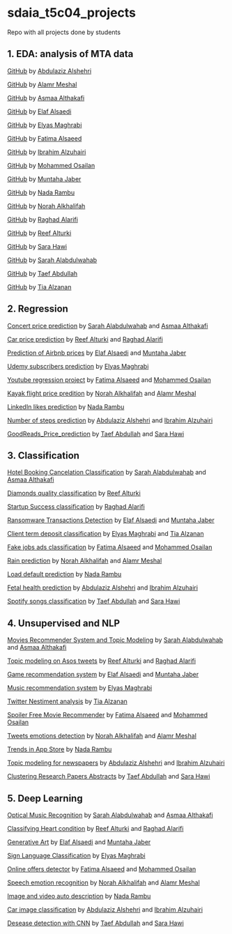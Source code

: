 # sdaia_t5c04_projects
Repo with all projects done by students


## 1. EDA: analysis of MTA data

[GitHub](https://github.com/AbdulazizAlshehri/ML-EDA) by [Abdulaziz Alshehri](https://www.linkedin.com/in/kaaz/)

[GitHub](https://github.com/MeshalAlamr/mta-turnstiles-eda) by [Alamr Meshal](https://www.linkedin.com/in/meshalalamr/)

[GitHub](https://github.com/AsmaaAlthakafi/Metropolitan-Transportation-Authority-Turnstile-Exploratory-Data-Analysis) by [Asmaa Althakafi](https://www.linkedin.com/in/asmaa-althakafi/)

[GitHub](https://github.com/elafsalem/Analysis_of_MTA_data_after_covid-19) by [Elaf Alsaedi](https://www.linkedin.com/in/elaf-salem/)

[GitHub](https://github.com/maghrabi-es/EDA-Project) by [Elyas Maghrabi](https://www.linkedin.com/in/elyas-maghrabi-567109136/)

[GitHub](https://github.com/Fatima-jawad/EDA_MTA) by [Fatima Alsaeed](https://www.linkedin.com/in/fatima-al-saeed/)

[GitHub](https://github.com/ibalzuhairi/T5_EDA_Project) by [Ibrahim Alzuhairi](https://www.linkedin.com/in/ibrahim-alzuhairi-27751584/)

[GitHub](https://github.com/MohammedAHO/EDA) by [Mohammed Osailan](https://www.linkedin.com/in/mohammed-osailan/)

[GitHub](https://github.com/muntahajaber/Projects_T5_SDAIA) by [Muntaha Jaber](https://www.linkedin.com/in/muntaha-jaber-3699931a8/)

[GitHub](https://github.com/NadAAaHH/SDAIA_T5_EDA_project) by [Nada Rambu](https://www.linkedin.com/in/nada-rambu/?miniProfileUrn=urn%3Ali%3Afs_miniProfile%3AACoAADWohKoBdkbmYXhS-9k-mQ2YH3fkO7FWJDE)

[GitHub](https://github.com/NorahAlkhalifah/Advertising_MTA) by [Norah Alkhalifah](https://www.linkedin.com/in/norahalkhalifah/)

[GitHub](https://github.com/Raghad09/EDA) by [Raghad Alarifi](https://www.linkedin.com/in/raghad-alarifi/)

[GitHub](https://github.com/ReefAlturki/EDA_Project) by [Reef Alturki](https://www.linkedin.com/in/reef-alturki/)

[GitHub](https://github.com/saraahawi/Course-Projects/tree/main) by [Sara Hawi](https://www.linkedin.com/in/saraahawi/)

[GitHub](https://github.com/Sarah-Alabdulwahab/MTA-Turnstile-Exploratory-Data-Analysis) by [Sarah Alabdulwahab](https://www.linkedin.com/in/sarah-alabdulwahab/)

[GitHub](https://github.com/Taifabdullah2021/MTA_EDA) by [Taef Abdullah](https://www.linkedin.com/in/taef-al-khales-945380213/)

[GitHub](https://github.com/tia1996/SADIA_Bootcamp_FirstProject) by [Tia Alzanan](https://www.linkedin.com/in/tia-alzanan-993325216/?miniProfileUrn=urn%3Ali%3Afs_miniProfile%3AACoAADaCTT8BJnyh_cGzJMl6_Nh1FhrujhVCLbo)

## 2. Regression 

[Concert price prediction](https://github.com/Sarah-Alabdulwahab/Concert-Tickets-Price-Prediction-Web-Scraping-and-Regression) by [Sarah Alabdulwahab](https://www.linkedin.com/in/sarah-alabdulwahab/) and [Asmaa Althakafi](https://www.linkedin.com/in/asmaa-althakafi/)

[Car price prediction](https://github.com/ReefAlturki/RegressionProject) by [Reef Alturki](https://www.linkedin.com/in/reef-alturki/) and [Raghad Alarifi](https://www.linkedin.com/in/raghad-alarifi/)

[Prediction of Airbnb prices](https://github.com/elafsalem/Airbnb-prices) by [Elaf Alsaedi](https://www.linkedin.com/in/elaf-salem/) and [Muntaha Jaber](https://www.linkedin.com/in/muntaha-jaber-3699931a8/)

[Udemy subscribers prediction](https://github.com/maghrabi-es/Regression-Project.git) by [Elyas Maghrabi](https://www.linkedin.com/in/elyas-maghrabi-567109136/)

[Youtube regression project](https://github.com/MohammedAHO/youtube-regression-project) by [Fatima Alsaeed](https://www.linkedin.com/in/fatima-al-saeed/) and [Mohammed Osailan](https://www.linkedin.com/in/mohammed-osailan/)


[Kayak flight price predition](https://github.com/MeshalAlamr/flight-price-prediction) by [Norah Alkhalifah](https://www.linkedin.com/in/norahalkhalifah/) and [Alamr Meshal](https://www.linkedin.com/in/meshalalamr/)

[LinkedIn likes prediction](https://github.com/NadAAaHH/SDAIA-T5-NBM_Project) by [Nada Rambu](https://www.linkedin.com/in/nada-rambu/?miniProfileUrn=urn%3Ali%3Afs_miniProfile%3AACoAADWohKoBdkbmYXhS-9k-mQ2YH3fkO7FWJDE)

[Number of steps prediction](https://github.com/ibalzuhairi/Health_Regression/tree/master) by [Abdulaziz Alshehri](https://www.linkedin.com/in/kaaz/) and [Ibrahim Alzuhairi](https://www.linkedin.com/in/ibrahim-alzuhairi-27751584/)

[GoodReads_Price_prediction](https://github.com/Taifabdullah2021/GoodReads_Price_prediction) by [Taef Abdullah](https://www.linkedin.com/in/taef-al-khales-945380213/) and [Sara Hawi](https://www.linkedin.com/in/saraahawi/)


## 3. Classification
[Hotel Booking Cancelation Classification](https://github.com/AsmaaAlthakafi/Hotel-Booking-Cancelation-Classification) by [Sarah Alabdulwahab](https://www.linkedin.com/in/sarah-alabdulwahab/) and [Asmaa Althakafi](https://www.linkedin.com/in/asmaa-althakafi/)

[Diamonds quality classification](https://github.com/ReefAlturki/ClassificationProject) by [Reef Alturki](https://www.linkedin.com/in/reef-alturki/) 

[Startup Success classification](https://github.com/Raghad09/ClassificationProject) by [Raghad Alarifi](https://www.linkedin.com/in/raghad-alarifi/)

[Ransomware Transactions Detection](https://github.com/SDAIA-T5-Projects/Ransomware-Transactions-Detection) by [Elaf Alsaedi](https://www.linkedin.com/in/elaf-salem/) and [Muntaha Jaber](https://www.linkedin.com/in/muntaha-jaber-3699931a8/)

[Client term deposit classification](https://github.com/maghrabi-es/Classification-Project) by [Elyas Maghrabi](https://www.linkedin.com/in/elyas-maghrabi-567109136/) and [Tia Alzanan](https://www.linkedin.com/in/tia-alzanan-993325216/?miniProfileUrn=urn%3Ali%3Afs_miniProfile%3AACoAADaCTT8BJnyh_cGzJMl6_Nh1FhrujhVCLbo)

[Fake jobs ads classification](https://github.com/MohammedAHO/fake-job-ads-classification) by [Fatima Alsaeed](https://www.linkedin.com/in/fatima-al-saeed/) and [Mohammed Osailan](https://www.linkedin.com/in/mohammed-osailan/)

[Rain prediction](https://github.com/MeshalAlamr/rain-prediction) by [Norah Alkhalifah](https://www.linkedin.com/in/norahalkhalifah/) and [Alamr Meshal](https://www.linkedin.com/in/meshalalamr/)

[Load default prediction](https://github.com/NadAAaHH/SDAIA_T5_classification_project) by [Nada Rambu](https://www.linkedin.com/in/nada-rambu/?miniProfileUrn=urn%3Ali%3Afs_miniProfile%3AACoAADWohKoBdkbmYXhS-9k-mQ2YH3fkO7FWJDE)

[Fetal health prediction](https://github.com/ibalzuhairi/Fetal_health_Classification) by [Abdulaziz Alshehri](https://www.linkedin.com/in/kaaz/) and [Ibrahim Alzuhairi](https://www.linkedin.com/in/ibrahim-alzuhairi-27751584/)

[Spotify songs classification](https://github.com/Taifabdullah2021/Spotify_Hit_songs_classification_project) by [Taef Abdullah](https://www.linkedin.com/in/taef-al-khales-945380213/) and [Sara Hawi](https://www.linkedin.com/in/saraahawi/)

## 4. Unsupervised and NLP

[Movies Recommender System and Topic Modeling](https://github.com/AsmaaAlthakafi/Movies-Recommender-System-and-Topic-Modeling) by [Sarah Alabdulwahab](https://www.linkedin.com/in/sarah-alabdulwahab/) and [Asmaa Althakafi](https://www.linkedin.com/in/asmaa-althakafi/)

[Topic modeling on Asos tweets](https://github.com/ReefAlturki/NLP_UnsupervisedLearning_Project) by [Reef Alturki](https://www.linkedin.com/in/reef-alturki/) and [Raghad Alarifi](https://www.linkedin.com/in/raghad-alarifi/)

[Game recommendation system](https://github.com/SDAIA-T5-Projects/Game_Recommnedation_system) by [Elaf Alsaedi](https://www.linkedin.com/in/elaf-salem/) and [Muntaha Jaber](https://www.linkedin.com/in/muntaha-jaber-3699931a8/)

[Music recommendation system](https://github.com/maghrabi-es/NLP-Project) by [Elyas Maghrabi](https://www.linkedin.com/in/elyas-maghrabi-567109136/)

[Twitter Nestiment analysis](https://github.com/tia1996/NLP) by [Tia Alzanan](https://www.linkedin.com/in/tia-alzanan-993325216/?miniProfileUrn=urn%3Ali%3Afs_miniProfile%3AACoAADaCTT8BJnyh_cGzJMl6_Nh1FhrujhVCLbo)

[Spoiler Free Movie Recommender](https://github.com/MohammedAHO/Spoiler-Free-Movie-Recommender) by [Fatima Alsaeed](https://www.linkedin.com/in/fatima-al-saeed/) and [Mohammed Osailan](https://www.linkedin.com/in/mohammed-osailan/)

[Tweets emotions detection](https://github.com/MeshalAlamr/emotion-detection-nlp) by [Norah Alkhalifah](https://www.linkedin.com/in/norahalkhalifah/) and [Alamr Meshal](https://www.linkedin.com/in/meshalalamr/)

[Trends in App Store](https://github.com/NadAAaHH/SDAIA_T5_NLP_project) by [Nada Rambu](https://www.linkedin.com/in/nada-rambu/?miniProfileUrn=urn%3Ali%3Afs_miniProfile%3AACoAADWohKoBdkbmYXhS-9k-mQ2YH3fkO7FWJDE)

[Topic modeling for newspapers](https://github.com/ibalzuhairi/Riyadh_NLP2) by [Abdulaziz Alshehri](https://www.linkedin.com/in/kaaz/) and [Ibrahim Alzuhairi](https://www.linkedin.com/in/ibrahim-alzuhairi-27751584/)

[Clustering Research Papers Abstracts](https://github.com/Taifabdullah2021/Clustering_RecSys_Research_Papers_Abstracts) by [Taef Abdullah](https://www.linkedin.com/in/taef-al-khales-945380213/) and [Sara Hawi](https://www.linkedin.com/in/saraahawi/)

## 5. Deep Learning

[Optical Music Recognition](https://github.com/AsmaaAlthakafi/Optical-Music-Recognition) by [Sarah Alabdulwahab](https://www.linkedin.com/in/sarah-alabdulwahab/) and [Asmaa Althakafi](https://www.linkedin.com/in/asmaa-althakafi/)

[Classifying Heart condition](https://github.com/ReefAlturki/DeepLearningProject) by [Reef Alturki](https://www.linkedin.com/in/reef-alturki/) and [Raghad Alarifi](https://www.linkedin.com/in/raghad-alarifi/)

[Generative Art](https://github.com/SDAIA-T5-Projects/Generative_art) by [Elaf Alsaedi](https://www.linkedin.com/in/elaf-salem/) and [Muntaha Jaber](https://www.linkedin.com/in/muntaha-jaber-3699931a8/)

[Sign Language Classification](https://github.com/maghrabi-es/Deep-Learning) by [Elyas Maghrabi](https://www.linkedin.com/in/elyas-maghrabi-567109136/)

[Online offers detector](https://github.com/MohammedAHO/online-offers-detector/tree/main/MVP) by [Fatima Alsaeed](https://www.linkedin.com/in/fatima-al-saeed/) and [Mohammed Osailan](https://www.linkedin.com/in/mohammed-osailan/)

[Speech emotion recognition](https://github.com/MeshalAlamr/speech-emotion-recognition) by [Norah Alkhalifah](https://www.linkedin.com/in/norahalkhalifah/) and [Alamr Meshal](https://www.linkedin.com/in/meshalalamr/)

[Image and video auto description](https://github.com/NadAAaHH/SDAIA_T5_deep_learning_project) by [Nada Rambu](https://www.linkedin.com/in/nada-rambu/?miniProfileUrn=urn%3Ali%3Afs_miniProfile%3AACoAADWohKoBdkbmYXhS-9k-mQ2YH3fkO7FWJDE)

[Car image classification](https://github.com/ibalzuhairi/Cars_Classifiers) by [Abdulaziz Alshehri](https://www.linkedin.com/in/kaaz/) and [Ibrahim Alzuhairi](https://www.linkedin.com/in/ibrahim-alzuhairi-27751584/)

[Desease detection with CNN](https://github.com/Taifabdullah2021/CVD_CNN_) by [Taef Abdullah](https://www.linkedin.com/in/taef-al-khales-945380213/) and [Sara Hawi](https://www.linkedin.com/in/saraahawi/)
